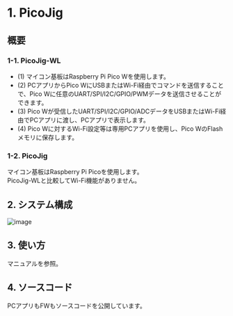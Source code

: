 # 1. PicoJig 
## 概要
### 1-1. PicoJig-WL  
- (1) マイコン基板はRaspberry Pi Pico Wを使用します。   
- (2) PCアプリからPico WにUSBまたはWi-Fi経由でコマンドを送信することで、Pico Wに任意のUART/SPI/I2C/GPIO/PWMデータを送信させることができます。 
- (3) Pico Wが受信したUART/SPI/I2C/GPIO/ADCデータをUSBまたはWi-Fi経由でPCアプリに渡し、PCアプリで表示します。
- (4) Pico Wに対するWi-Fi設定等は専用PCアプリを使用し、Pico WのFlashメモリに保存します。
  
### 1-2. PicoJig  
マイコン基板はRaspberry Pi Picoを使用します。  
PicoJig-WLと比較してWi-Fi機能がありません。      

## 2. システム構成    
  
![image](https://github.com/user-attachments/assets/e0c38d6b-b5d4-4417-8f48-5e3670726e59)  
  
## 3. 使い方
マニュアルを参照。

## 4. ソースコード  
PCアプリもFWもソースコードを公開しています。  

